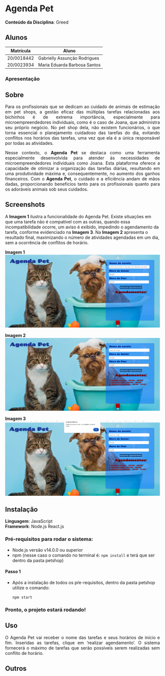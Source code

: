 # Agenda Pet

**Conteúdo da Disciplina**: Greed<br>

## Alunos
|Matrícula | Aluno |
| -- | -- |
| 20/0018442  |  Gabrielly Assunção Rodrigues |
| 20/0023934|  Maria Eduarda Barbosa Santos |

### Apresentação

## Sobre

<p align="justify">
Para os profissionais que se dedicam ao cuidado de animais de estimação em pet shops, a gestão eficaz das múltiplas tarefas relacionadas aos bichinhos é de extrema importância, especialmente para microempreendedores individuais, como é o caso de Joana, que administra seu próprio negócio. No pet shop dela, não existem funcionários, o que torna essencial o planejamento cuidadoso das tarefas do dia, evitando conflitos nos horários das tarefas, uma vez que ela é a única responsável por todas as atividades.
</p>
<p align="justify">
Nesse contexto, o <b>Agenda Pet</b> se destaca como uma ferramenta especialmente desenvolvida para atender às necessidades de microempreendedores individuais como Joana. Esta plataforma oferece a capacidade de otimizar a organização das tarefas diárias, resultando em uma produtividade máxima e, consequentemente, no aumento dos ganhos financeiros. Com o <b>Agenda Pet</b>, o cuidado e a eficiência andam de mãos dadas, proporcionando benefícios tanto para os profissionais quanto para os adoráveis animais sob seus cuidados.
</p>


## Screenshots

A **Imagem 1** ilustra a funcionalidade do Agenda Pet. Existe situações em que uma tarefa não é compatível com as outras, quando essa incompatibilidade ocorre, um aviso é exibido, impedindo o agendamento da tarefa, conforme evidenciado na **Imagem 3**. Na **Imagem 2** apresenta o resultado final, maximizando o número de atividades agendadas em um dia, sem a ocorrência de conflitos de horário.

**Imagem 1** 
![img1](./petshop/src/style/img2.png)

**Imagem 2**
![img2](./petshop/src/style/img3.png)

**Imagem 3**
![img3](./petshop/src/style/img1.png)

## Instalação 
**Linguagem**: JavaScript<br>
**Framework**: Node.js React.js<br>
### Pré-requisitos para rodar o sistema:

- Node.js versão v14.0.0 ou superior <br>
- npm (nesse caso o comando no terminal é: ```npm install``` e terá que ser dentro da pasta petshop)

#### Passo 1

- Após a instalação de todos os pŕe-requisitos, dentro da pasta petshop utilize o comando:
  ```
  npm start
### Pronto, o projeto estará rodando!

## Uso 

<p align="justify">
O Agenda Pet vai receber o nome das tarefas e seus horários de início e fim. Inseridas as tarefas, clique em ‘realizar agendamento’. O sistema fornecerá o máximo de tarefas que serão possíveis serem realizadas sem conflito de horário.
</p>

## Outros
